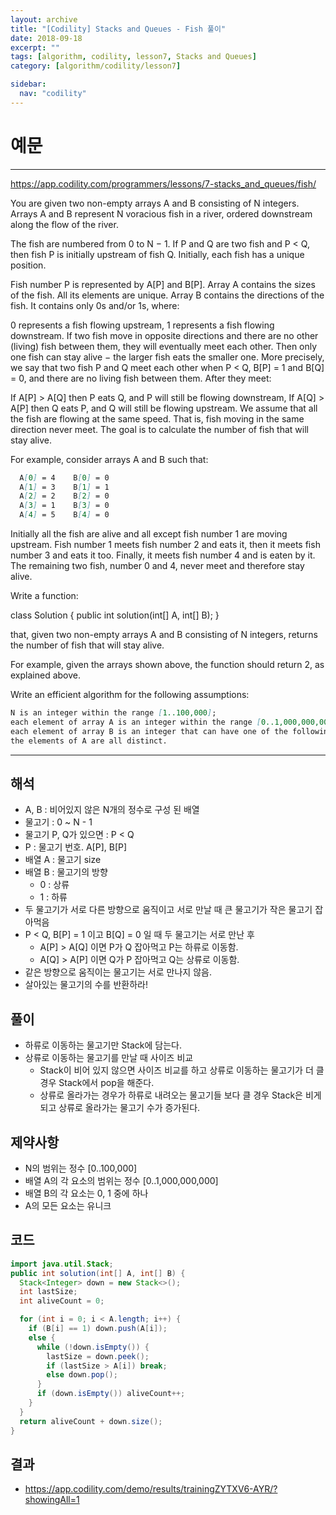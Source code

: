```yaml
---
layout: archive
title: "[Codility] Stacks and Queues - Fish 풀이"
date: 2018-09-18
excerpt: ""
tags: [algorithm, codility, lesson7, Stacks and Queues]
category: [algorithm/codility/lesson7]

sidebar:
  nav: "codility"
---
```


# 예문

* * *

<https://app.codility.com/programmers/lessons/7-stacks_and_queues/fish/>

You are given two non-empty arrays A and B consisting of N integers. Arrays A and B represent N voracious fish in a river, ordered downstream along the flow of the river.

The fish are numbered from 0 to N − 1. If P and Q are two fish and P < Q, then fish P is initially upstream of fish Q. Initially, each fish has a unique position.

Fish number P is represented by A[P] and B[P]. Array A contains the sizes of the fish. All its elements are unique. Array B contains the directions of the fish. It contains only 0s and/or 1s, where:

0 represents a fish flowing upstream,
1 represents a fish flowing downstream.
If two fish move in opposite directions and there are no other (living) fish between them, they will eventually meet each other. Then only one fish can stay alive − the larger fish eats the smaller one. More precisely, we say that two fish P and Q meet each other when P < Q, B[P] = 1 and B[Q] = 0, and there are no living fish between them. After they meet:

If A[P] > A[Q] then P eats Q, and P will still be flowing downstream,
If A[Q] > A[P] then Q eats P, and Q will still be flowing upstream.
We assume that all the fish are flowing at the same speed. That is, fish moving in the same direction never meet. The goal is to calculate the number of fish that will stay alive.

For example, consider arrays A and B such that:

``` markdown
  A[0] = 4    B[0] = 0
  A[1] = 3    B[1] = 1
  A[2] = 2    B[2] = 0
  A[3] = 1    B[3] = 0
  A[4] = 5    B[4] = 0
```

Initially all the fish are alive and all except fish number 1 are moving upstream. Fish number 1 meets fish number 2 and eats it, then it meets fish number 3 and eats it too. Finally, it meets fish number 4 and is eaten by it. The remaining two fish, number 0 and 4, never meet and therefore stay alive.

Write a function:

class Solution { public int solution(int[] A, int[] B); }

that, given two non-empty arrays A and B consisting of N integers, returns the number of fish that will stay alive.

For example, given the arrays shown above, the function should return 2, as explained above.

Write an efficient algorithm for the following assumptions:

``` markdown
N is an integer within the range [1..100,000];
each element of array A is an integer within the range [0..1,000,000,000];
each element of array B is an integer that can have one of the following values: 0, 1;
the elements of A are all distinct.
```

* * *

## 해석

* A, B : 비어있지 않은 N개의 정수로 구성 된 배열
* 물고기 : 0 ~ N - 1
* 물고기 P, Q가 있으면 : P < Q
* P : 물고기 번호. A[P], B[P]
* 배열 A : 물고기 size
* 배열 B : 물고기의 방향
  * 0 : 상류
  * 1 : 하류
* 두 물고기가 서로 다른 방향으로 움직이고 서로 만날 때 큰 물고기가 작은 물고기 잡아먹음
* P < Q, B[P] = 1 이고 B[Q] = 0 일 때 두 물고기는 서로 만난 후
  * A[P] > A[Q] 이면 P가 Q 잡아먹고 P는 하류로 이동함.
  * A[Q] > A[P] 이면 Q가 P 잡아먹고 Q는 상류로 이동함.
* 같은 방향으로 움직이는 물고기는 서로 만나지 않음.
* 살아있는 물고기의 수를 반환하라!

## 풀이

* 하류로 이동하는 물고기만 Stack에 담는다.
* 상류로 이동하는 물고기를 만날 때 사이즈 비교
  * Stack이 비어 있지 않으면 사이즈 비교를 하고 상류로 이동하는 물고기가 더 클 경우 Stack에서 pop을 해준다.
  * 상류로 올라가는 경우가 하류로 내려오는 물고기들 보다 클 경우 Stack은 비게 되고 상류로 올라가는 물고기 수가 증가된다.

## 제약사항

* N의 범위는 정수 [0..100,000]
* 배열 A의 각 요소의 범위는 정수 [0..1,000,000,000]
* 배열 B의 각 요소는 0, 1 중에 하나
* A의 모든 요소는 유니크

## 코드

``` java
import java.util.Stack;
public int solution(int[] A, int[] B) {
  Stack<Integer> down = new Stack<>();
  int lastSize;
  int aliveCount = 0;

  for (int i = 0; i < A.length; i++) {
    if (B[i] == 1) down.push(A[i]);
    else {
      while (!down.isEmpty()) {
        lastSize = down.peek();
        if (lastSize > A[i]) break;
        else down.pop();
      }
      if (down.isEmpty()) aliveCount++;
    }
  }
  return aliveCount + down.size();
}
```

## 결과

* <https://app.codility.com/demo/results/trainingZYTXV6-AYR/?showingAll=1>